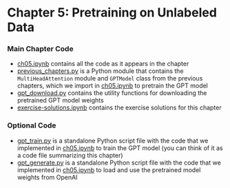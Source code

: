 # Chapter 5: Pretraining on Unlabeled Data

### Main Chapter Code

- [ch05.ipynb](ch05.ipynb) contains all the code as it appears in the chapter
- [previous_chapters.py](previous_chapters.py) is a Python module that contains the `MultiHeadAttention` module and `GPTModel` class from the previous chapters, which we import in [ch05.ipynb](ch05.ipynb) to pretrain the GPT model
- [gpt_download.py](gpt_download.py) contains the utility functions for downloading the pretrained GPT model weights
- [exercise-solutions.ipynb](exercise-solutions.ipynb) contains the exercise solutions for this chapter

### Optional Code

- [gpt_train.py](gpt_train.py) is a standalone Python script file with the code that we implemented in [ch05.ipynb](ch05.ipynb) to train the GPT model (you can think of it as a code file summarizing this chapter)
- [gpt_generate.py](gpt_generate.py) is a standalone Python script file with the code that we implemented in [ch05.ipynb](ch05.ipynb) to load and use the pretrained model weights from OpenAI
